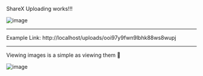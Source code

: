 ShareX Uploading works!!!

![image](https://github.com/Hayden1321/shuploader/assets/22716909/d82ddf7c-1474-401f-97ac-ba0e74e47b89)

---

Example Link: http://localhost/uploads/ooi97y9fwn9lbhk88ws8wupj

---

Viewing images is a simple as viewing them 🗿

![image](https://github.com/Hayden1321/shuploader/assets/22716909/07fb1f00-fd43-4f7a-af6f-1c535c19ed94)
